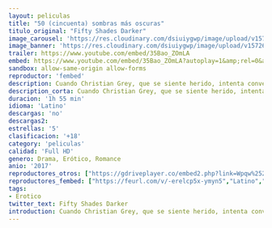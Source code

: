```yaml
---
layout: peliculas
title: "50 (cincuenta) sombras más oscuras"
titulo_original: "Fifty Shades Darker"
image_carousel: 'https://res.cloudinary.com/dsiuiygwp/image/upload/v1572665574/50-sombritas-min_m8zoh7.jpg'
image_banner: 'https://res.cloudinary.com/dsiuiygwp/image/upload/v1572665577/seen-on-badchix-fifty-shades-darker-2017-official-trailer-01-min_dylfn1.jpg'
trailer: https://www.youtube.com/embed/35Bao_ZOmLA
embed: https://www.youtube.com/embed/35Bao_ZOmLA?autoplay=1&amp;rel=0&amp;hd=1&border=0&wmode=opaque&enablejsapi=1&modestbranding=1&controls=1&showinfo=0
sandbox: allow-same-origin allow-forms
reproductor: 'fembed'
description: Cuando Christian Grey, que se siente herido, intenta convencer a Anastasia Steele de que vuelva a formar parte de su vida, ella le exige un nuevo acuerdo antes de aceptar. Pero cuando la pareja empieza a ser más confiada y a tener una cierta estabilidad, aparecen mujeres del pasado de Christian decididas a frenar en seco sus esperanzas de un futuro juntos… Secuela de 50 sombras de Grey, en la que Grey sigue explorando sus demonios interiores y la joven Anastasia confronta sus sentimientos y confusión sobre su relación con el atractivo millonario, un tipo misterioso lleno de secretos.
description_corta: Cuando Christian Grey, que se siente herido, intenta convencer a Anastasia Steele de que vuelva a formar parte de su vida, ella le exige un nuevo acuerdo antes de aceptar. Pero cuando la pareja empieza a ser más confiada y a tener una cierta estabilidad, aparecen mujeres del 
duracion: '1h 55 min'
idioma: 'Latino'
descargas: 'no'
descargas2:
estrellas: '5'
clasificacion: '+18'
category: 'peliculas'
calidad: 'Full HD'
genero: Drama, Erótico, Romance
anio: '2017'
reproductores_otros: ["https://gdriveplayer.co/embed2.php?link=Wpqw%252BFPg59LOBqVveS6AcQjC9rGOLKm2G4Ltpe3vUSpAoKg67%252FdlXF%252BCp8q6iCdPZP8rnPc8R0Z9Jg66CbTuGkZ%252F5lJgd7rR7Z8N7FZpYhCtiYuB9kEt1NzA0yISY4U2k%252B063u%252Fh0SUfwWwcbO5oM08XSwQZg4ObdYL28A%252FWie%252FWpnH7Cj9jBWPMaMilZ0yqg%253D","Latino","https://movcloud.net/embed/wq-K54_8eJos","Latino","https://streampelis.info/public/dist/index.html?id=0369520f92564a995983ae2cdfa72cb8","Latino","https://www.zembed.to/public/dist/asteroid.html?id=228fd22b730da2a71dfe545362a753f7&title=Fifty%20Shades%20Darker","Latino","https://mstream.website/2wsjwq6jt0xv","Latino"]
reproductores_fembed: ["https://feurl.com/v/-erelcp5x-ymyn5","Latino","https://feurl.com/v/7qv768qlw9g","Latino"]
tags:
- Erotico
twitter_text: Fifty Shades Darker
introduction: Cuando Christian Grey, que se siente herido, intenta convencer a Anastasia Steele de que vuelva a formar parte de su vida, ella le exige un nuevo acuerdo antes de aceptar. Pero cuando la pareja empieza a ser más confiada y a tener una cierta estabilidad, aparecen mujeres del 
---
```



 







